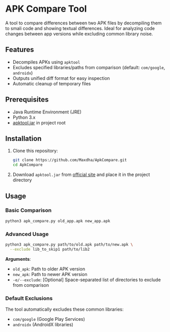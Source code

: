 # APK Compare Tool

A tool to compare differences between two APK files by decompiling them to smali code and showing textual differences. Ideal for analyzing code changes between app versions while excluding common library noise.

## Features
- Decompiles APKs using `apktool`
- Excludes specified libraries/paths from comparison (default: `com/google`, `androidx`)
- Outputs unified diff format for easy inspection
- Automatic cleanup of temporary files

## Prerequisites
- Java Runtime Environment (JRE)
- Python 3.x
- [apktool.jar](https://ibotpeaches.github.io/Apktool/) in project root

## Installation
1. Clone this repository:
   ```bash
   git clone https://github.com/Maxdha/ApkCompare.git
   cd ApkCompare
   ```
2. Download `apktool.jar` from [official site](https://ibotpeaches.github.io/Apktool/) and place it in the project directory

## Usage

### Basic Comparison
```bash
python3 apk_compare.py old_app.apk new_app.apk
```

### Advanced Usage
```bash
python3 apk_compare.py path/to/old.apk path/to/new.apk \
  --exclude lib_to_skip1 path/to/lib2
```

**Arguments**:
- `old_apk`: Path to older APK version
- `new_apk`: Path to newer APK version
- `-e/--exclude`: [Optional] Space-separated list of directories to exclude from comparison

### Default Exclusions
The tool automatically excludes these common libraries:
- `com/google` (Google Play Services)
- `androidx` (AndroidX libraries)
